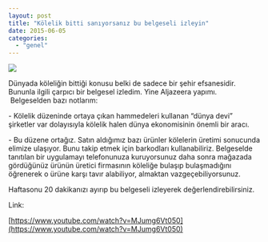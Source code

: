 ```yaml
---
layout: post
title: "Kölelik bitti sanıyorsanız bu belgeseli izleyin"
date: 2015-06-05
categories: 
  - "genel"
---
```


![](/images/slavery.jpg)

Dünyada köleliğin bittiği konusu belki de sadece bir şehir efsanesidir. Bununla ilgili çarpıcı bir belgesel izledim. Yine Aljazeera yapımı.  Belgeselden bazı notlarım:  

\- Kölelik düzeninde ortaya çıkan hammedeleri kullanan “dünya devi” şirketler var dolayısıyla kölelik halen dünya ekonomisinin önemli bir aracı.

\- Bu düzene ortağız. Satın aldığımız bazı ürünler kölelerin üretimi sonucunda elimize ulaşıyor. Bunu takip etmek için barkodları kullanabiliriz. Belgeselde tanıtılan bir uygulamayı telefonunuza kuruyorsunuz daha sonra mağazada gördüğünüz ürünün üretici firmasının köleliğe bulaşıp bulaşmadığını öğrenerek o ürüne karşı tavır alabiliyor, almaktan vazgeçebiliyorsunuz.

Haftasonu 20 dakikanızı ayırıp bu belgeseli izleyerek değerlendirebilirsiniz.

Link:

[https://www.youtube.com/watch?v=MJumg6Vt050](https://www.youtube.com/watch?v=MJumg6Vt050)
